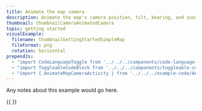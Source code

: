 ```yaml
---
title: Animate the map camera
description: Animate the map's camera position, tilt, bearing, and zoom.
thumbnail: thumbnailCameraAnimatedCamera
topic: getting started
visualExample:
  filename: thumbnailGettingStartedSimpleMap
  fileFormat: png
  rotation: horizontal
prependJs:
  - "import CodeLanguageToggle from '../../../components/code-language-toggle'"
  - "import ToggleableCodeBlock from '../../../components/toggleable-code-block'"
  - "import { AnimateMapCameraActivity } from '../../../example-code/AnimateMapCameraActivity.js'"
---
```


Any notes about this example would go here. 

{{
  <CodeLanguageToggle />
  <ToggleableCodeBlock 
    codeSnippet={AnimateMapCameraActivity}
  />
}}
